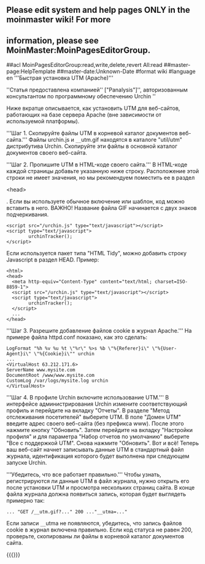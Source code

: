 ## Please edit system and help pages ONLY in the moinmaster wiki! For more
## information, please see MoinMaster:MoinPagesEditorGroup.
##acl MoinPagesEditorGroup:read,write,delete,revert All:read
##master-page:HelpTemplate
##master-date:Unknown-Date
#format wiki
#language en
'''Быстрая установка UTM (Apache)'''

''Статья предоставлена компанией'' ["Panalysis"]'', авторизованным консультантом по программному обеспечению Urchin ''

Ниже вкратце описывается, как установить UTM для веб-сайтов, работающих на базе сервера Apache (вне зависимости от используемой платформы).

'''Шаг 1. Скопируйте файлы UTM в корневой каталог документов веб-сайта.''' Файлы urchin.js и `__`utm.gif находятся в каталоге "util/utm" дистрибутива Urchin. Скопируйте эти файлы в основной каталог документов своего веб-сайта.

'''Шаг 2. Пропишите UTM в HTML-коде своего сайта.''' В HTML-коде каждой страницы добавьте указанную ниже строку. Расположение этой строки не имеет значения, но мы рекомендуем поместить ее в раздел 

&lt;head&gt;

. Если вы используете обычное включение или шаблон, код можно вставить в него. ВАЖНО! Название файла GIF начинается с двух знаков подчеркивания.

```
<script src="/urchin.js" type="text/javascript"></script>
<script type="text/javascript">
        urchinTracker();
</script>
```
Если используется пакет типа "HTML Tidy", можно добавить строку Javascript в раздел HEAD. Пример:

```
<html>
<head>
  <meta http-equiv="Content-Type" content="text/html; charset=ISO-8859-1">
  <script src="/urchin.js" type="text/javascript"></script>
  <script type="text/javascript">
        urchinTracker();
  </script>
  ...
</head>
```
'''Шаг 3. Разрешите добавление файлов cookie в журнал Apache.'''  На примере файла httpd.conf показано, как это сделать:

```
LogFormat "%h %v %u %t \"%r\" %>s %b \"%{Referer}i\" \"%{User-Agent}i\" \"%{Cookie}i\"" urchin
...
<VirtualHost 63.212.171.6>
ServerName www.mysite.com
DocumentRoot /www/www.mysite.com
CustomLog /var/logs/mysite.log urchin
</VirtualHost>
```
'''Шаг 4. В профиле Urchin включите использование UTM.''' В интерфейсе администрирования Urchin измените соответствующий профиль и перейдите на вкладку "Отчеты". В разделе "Метод отслеживания посетителей" выберите UTM. В поле "Домен UTM" введите адрес своего веб-сайта (без префикса www). После этого нажмите кнопку "Обновить". Затем перейдите на вкладку "Настройки профиля" и для параметра "Набор отчетов по умолчанию" выберите "Все с поддержкой UTM". Снова нажмите "Обновить". Вот и всё! Теперь ваш веб-сайт начнет записывать данные UTM в стандартный файл журнала, идентификация которого будет выполнена при следующем запуске Urchin.

'''Убедитесь, что все работает правильно.''' Чтобы узнать, регистрируются ли данные UTM в файл журнала, нужно открыть его после установки UTM и просмотра нескольких страниц сайта. В конце файла журнала должна появиться запись, которая будет выглядеть примерно так:

```
... "GET /__utm.gif?..." 200 ..."__utma=..."
```
Если записи `__`utma не появляются, убедитесь, что запись файлов cookie в журнал включена правильно. Если код статуса не равен 200, проверьте, скопированы ли файлы в корневой каталог документов сайта.

{{{}}}